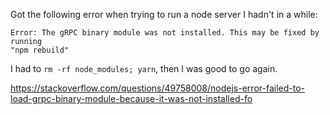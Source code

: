 Got the following error when trying to run a node server I hadn't in a while:

```
Error: The gRPC binary module was not installed. This may be fixed by running
"npm rebuild"
```

I had to `rm -rf node_modules; yarn`, then I was good to go again.

https://stackoverflow.com/questions/49758008/nodejs-error-failed-to-load-grpc-binary-module-because-it-was-not-installed-fo
